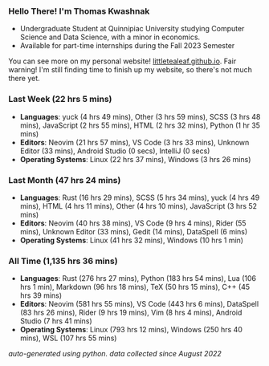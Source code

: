 
### Hello There! I'm Thomas Kwashnak

- Undergraduate Student at Quinnipiac University studying Computer Science and Data Science, with a minor in economics.
- Available for part-time internships during the Fall 2023 Semester

You can see more on my personal website! [littletealeaf.github.io](https://littletealeaf.github.io). Fair warning! I'm still finding time to finish up my website, so there's not much there yet.

### Last Week (22 hrs 5 mins)
- **Languages**: yuck (4 hrs 49 mins), Other (3 hrs 59 mins), SCSS (3 hrs 48 mins), JavaScript (2 hrs 55 mins), HTML (2 hrs 32 mins), Python (1 hr 35 mins)
- **Editors**: Neovim (21 hrs 57 mins), VS Code (3 hrs 33 mins), Unknown Editor (33 mins), Android Studio (0 secs), IntelliJ (0 secs)
- **Operating Systems**: Linux (22 hrs 37 mins), Windows (3 hrs 26 mins)
    
### Last Month (47 hrs 24 mins)
- **Languages**: Rust (16 hrs 29 mins), SCSS (5 hrs 34 mins), yuck (4 hrs 49 mins), HTML (4 hrs 11 mins), Other (4 hrs 10 mins), JavaScript (3 hrs 52 mins)
- **Editors**: Neovim (40 hrs 38 mins), VS Code (9 hrs 4 mins), Rider (55 mins), Unknown Editor (33 mins), Gedit (14 mins), DataSpell (6 mins)
- **Operating Systems**: Linux (41 hrs 32 mins), Windows (10 hrs 1 min)
    
### All Time (1,135 hrs 36 mins)
- **Languages**: Rust (276 hrs 27 mins), Python (183 hrs 54 mins), Lua (106 hrs 1 min), Markdown (96 hrs 18 mins), TeX (50 hrs 15 mins), C++ (45 hrs 39 mins)
- **Editors**: Neovim (581 hrs 55 mins), VS Code (443 hrs 6 mins), DataSpell (83 hrs 26 mins), Rider (9 hrs 19 mins), Vim (8 hrs 4 mins), Android Studio (7 hrs 41 mins)
- **Operating Systems**: Linux (793 hrs 12 mins), Windows (250 hrs 40 mins), WSL (107 hrs 55 mins)
    

*auto-generated using python. data collected since August 2022*
